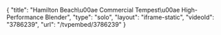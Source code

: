 {
    "title": "Hamilton Beach\u00ae Commercial Tempest\u00ae High-Performance Blender",
    "type": "solo",
    "layout": "iframe-static",
    "videoId": "3786239",
    "url": "\/tvpembed\/3786239"
}